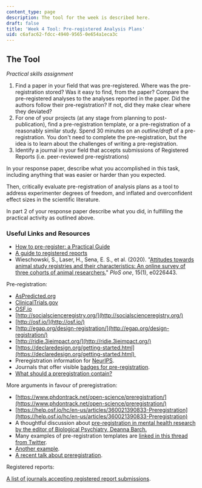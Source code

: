```yaml
---
content_type: page
description: The tool for the week is described here.
draft: false
title: 'Week 4 Tool: Pre-registered Analysis Plans'
uid: c6afac62-fdcc-4940-9565-0e654a1eca3c
---
```

## The Tool

*Practical skills assignment*

1. Find a paper in your field that was pre-registered. Where was the pre-registration stored? Was it easy to find, from the paper? Compare the pre-registered analyses to the analyses reported in the paper. Did the authors follow their pre-registration? If not, did they make clear where they deviated?
2. For one of your projects (at any stage from planning to post-publication), find a pre-registration template, or a pre-registration of a reasonably similar study. Spend 30 minutes on an *outline/draft* of a pre-registration. You don't need to complete the pre-registration, but the idea is to learn about the challenges of writing a pre-registration. 
3. Identify a journal in your field that accepts submissions of Registered Reports (i.e. peer-reviewed pre-registrations)

In your response paper, describe what you accomplished in this task, including anything that was easier or harder than you expected.

Then, critically evaluate pre-registration of analysis plans as a tool to address experimenter degrees of freedom, and inflated and overconfident effect sizes in the scientific literature.

In part 2 of your response paper describe what you did, in fulfilling the practical activity as outlined above. 

### Useful Links and Resources

- [How to pre-register: a Practical Guide](https://osf.io/2vu7m/)
- [A guide to registered reports](https://www.cos.io/initiatives/registered-reports)
- Wieschowski, S., Laser, H., Sena, E. S., et al. (2020). "[Attitudes towards animal study registries and their characteristics: An online survey of three cohorts of animal researchers.](https://journals.plos.org/plosone/article?id=10.1371/journal.pone.0226443)" *PloS one*, 15(1), e0226443.

Pre-registration:

- [AsPredicted.org](https://aspredicted.org/)
- [ClinicalTrials.gov](https://clinicaltrials.gov)
- [OSF.io](https://osf.io/prereg/)
- [http://socialscienceregistry.org/](http://socialscienceregistry.org/)
- [http://osf.io/](http://osf.io/)
- [http://egap.org/design-registration/](http://egap.org/design-registration/)
- [http://ridie.3ieimpact.org/](http://ridie.3ieimpact.org/)
- [https://declaredesign.org/getting-started.html](https://declaredesign.org/getting-started.html) 
- Preregistration information for [NeurIPS](https://preregister.science/neurips2020.html).
- Journals that offer visible [badges for pre-registration](https://www.cos.io/initiatives/badges).
- [What should a preregistration contain?](https://psyarxiv.com/cj5mh/)

More arguments in favour of preregistration:

- [https://www.phdontrack.net/open-science/preregistration/](https://www.phdontrack.net/open-science/preregistration/)
- [https://help.osf.io/hc/en-us/articles/360021390833-Preregistration](https://help.osf.io/hc/en-us/articles/360021390833-Preregistration)
- A thoughtful discussion about [pre-registration in mental health research by the editor of Biological Psychiatry, Deanna Barch.](https://www.bpsgos.org/article/S2667-1743(21)00062-8/fulltext)
- Many examples of pre-registration templates are [linked in this thread from Twitter](https://twitter.com/katiecorker/status/1356693366256328708).
- [Another example](https://docs.google.com/document/d/1DaNmJEtBy04bq1l5OxS4JAscdZEkUGATURWwnBKLYxk/edit?pli=1).
- [A recent talk about preregistration](https://www.youtube.com/watch?v=-fz_kZvlWpw).

Registered reports:

[A list of journals accepting registered report submissions](www.cos.io/initiatives/registered-reports.).